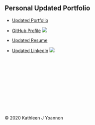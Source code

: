 
## Personal Updated Portfolio

- [Updated Portfolio](https://kathleen-y.github.io/updated_portfolio/portfolio.html)

- [GitHub Profile](https://github.com/Kathleen-Y)
![](https://img.shields.io/badge/KJY-181717?style=plastic&logo=github)

- [Updated Resume](https://docs.google.com/document/d/1WG07PVGYjEJHM3npNWtRX9e1Hq_5ns4rVHASMmlbtr4/edit#heading=h.ymi089liagec)

- [Updated LinkedIn](https://www.linkedin.com/in/k-yoannon/)
![](https://img.shields.io/badge/KJY-181717?style=plastic&logo=linkedin)








<br>
<br>

<br>
<br>


<br>
<br>


<br>
<br>
<br>


<br>














© 2020 Kathleen J Yoannon
